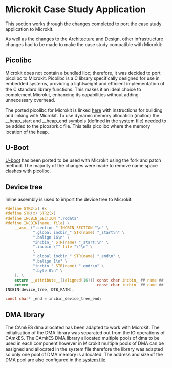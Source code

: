# Microkit Case Study Application 

This section works through the changes completed to port the case study application to Microkit.

As well as the changes to the [Architecture](architecture.md) and [Design](detail.md), other infrastructure changes had to be made to make the case study compatible with Microkit:

## Picolibc

Microkit does not contain a bundled libc; therefore, it was decided to port picolibc to Microkit. Picolibc is a C library specifically designed for use in embedded systems, providing a lightweight and efficient implementation of the C standard library functions. This makes it an ideal choice to complement Microkit, enhancing its capabilities without adding unnecessary overhead.

The ported picolibc for Microkit is linked [here](https://github.com/sel4devkit/picolibc) with instructions for building and linking with Microkit. To use dynamic memory allocation (malloc) the __heap_start and __heap_end symbols (defined in the system file) needed to be added to the picosbrk.c file. This tells picolibc where the memory location of the heap.

## U-Boot

[U-boot](https://github.com/sel4devkit/u-boot/tree/microkit) has been ported to be used with Microkit using the fork and patch method. The majority of the changes were made to remove name space clashes with picolibc.

## Device tree

Inline assembly is used to import the device tree to Microkit:

```c
#define STR2(x) #x
#define STR(x) STR2(x)
#define INCBIN_SECTION ".rodata"
#define INCBIN(name, file) \
    __asm__(".section " INCBIN_SECTION "\n" \
            ".global incbin_" STR(name) "_start\n" \
            ".balign 16\n" \
            "incbin_" STR(name) "_start:\n" \
            ".incbin \"" file "\"\n" \
            \
            ".global incbin_" STR(name) "_end\n" \
            ".balign 1\n" \
            "incbin_" STR(name) "_end:\n" \
            ".byte 0\n" \
    ); \
    extern __attribute__((aligned(16))) const char incbin_ ## name ## _start[]; \
    extern                              const char incbin_ ## name ## _end[] 
INCBIN(device_tree, DTB_PATH); 

const char* _end = incbin_device_tree_end;
```

## DMA library

The CAmkES dma allocated has been adapted to work with Microkit. The initialisation of the DMA library was separated out from the IO operations of CAmkES. The CAmkES DMA library allocated multiple pools of dma to be used in each component however in Microkit multiple pools of DMA can be assigned and allocated in the system file therefore the library was adapted so only one pool of DMA memory is allocated. The address and size of the DMA pool are also configured in the [system file](https://github.com/sel4devkit/microkit_examples/blob/main/security_demo/security_demo.system). 